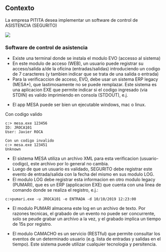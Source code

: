 ## Contexto

La empresa PITITA desea implementar un software de control de ASISTENCIA (SEGURITO)

![](embed:Contexto)

### Software de control de asistencia 

- Existe una terminal donde se instala el modulo EVO (accesso al sistema)
- En este modulo de acceso (WEB), un usuario puede registrar su acceso/salida a/de la oficina (entradas/salidas) introduciendo un codigo de 7 caracteres (y tambien indicar que se trata de una salida o entrada)
- Para la verificaccion de acceso, EVO, debe usar un sistema ERP legacy (MESA*), que lastimosamente no se puede remplazar. Este sistema es una aplicacion EXE que permite indicar si el codigo ingresado (via STDIN) es valido imprimiendo en consola (STDOUT), e.j.
* El app MESA puede ser bien un ejecutable windows, mac o linux.

Con codigo valido

```
c:> mesa.exe 123456
ID: JROCA101
User: Javier ROCA

Con un codigo invalido
c:> mesa.exe 123451
Unknown
```

- El sistema MESA utiliza un archivo XML para esta verificacion (usuario-codigo), este archivo por lo general no cambia.  
- Luego de que un usuario es validado, SEGURITO debe registrar este evento de entrada/salida con la fecha del mismo en sus modulo LOG.
- El  modulo LOG debe registrar esta informacion en otro modulo legacy (PUMARI), que es un ERP (applicacion EXE) que cuenta con una linea de comando donde se realiza el registro, e.j.:

```
c:>pumari.exe -u JROCA101 -e ENTRADA -d 10/10/2019 12:23:00

```

- El modulo PUMARI almacena este log en un archivo de texto. Por razones tecnicas, el grabado de un evento no puede ser concurrente, solo se peude grabar un archivo a la vez, y el grabado implica un tiempo de 15s por registro.

- El modulo CAMACHO es un servicio (RESTful) que permite consultar los eventos de un determinado usuario (e.g. lista de entradas y salidas en el tiempo). Este sistema puede utilizar cualquier tecnologia y persitencia.

                        
    

    
    